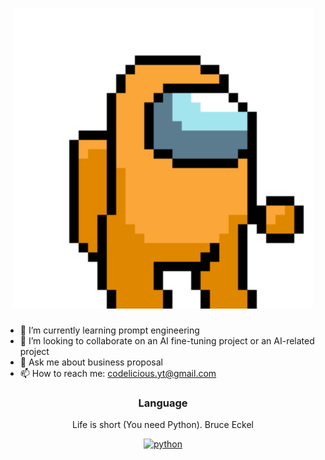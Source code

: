 <!--
**Codelicious100/Codelicious100** is a ✨ _special_ ✨ repository because its `README.md` (this file) appears on your GitHub profile.

Here are some ideas to get you started:

- 🔭 I’m currently working on ...
- 🌱 I’m currently learning ...
- 👯 I’m looking to collaborate on ...
- 🤔 I’m looking for help with ...
- 💬 Ask me about ...
- 📫 How to reach me: ...
- 😄 Pronouns: ...
- ⚡ Fun fact: ...
-->
<h1 align="center">
    <img src="giphy (2).gif
" width="480" height="480"/>
</h1>

- 🌱 I’m currently learning prompt engineering
- 👯 I’m looking to collaborate on an AI fine-tuning project or an AI-related project
- 💬 Ask me about business proposal
- 📫 How to reach me: codelicious.yt@gmail.com

<h3 align="center">Language</h3>
<p align="center">Life is short (You need Python). Bruce Eckel</p>
<p align="center"> 
  <a href="https://www.w3.org/html/" target="_blank"> 
    <img src="giphy.gf.webp" alt="python" width="40" height="40"/> 
  </a>
</p>


